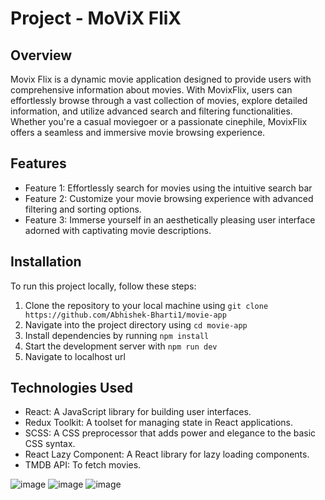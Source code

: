 # Project - MoViX FliX

## Overview

Movix Flix is a dynamic movie application designed to provide users with comprehensive information about movies. With MovixFlix, users can effortlessly browse through a vast collection of movies, explore detailed information, and utilize advanced search and filtering functionalities. Whether you're a casual moviegoer or a passionate cinephile, MovixFlix offers a seamless and immersive movie browsing experience.

## Features

- Feature 1: Effortlessly search for movies using the intuitive search bar
- Feature 2: Customize your movie browsing experience with advanced filtering and sorting options.
- Feature 3: Immerse yourself in an aesthetically pleasing user interface adorned with captivating movie descriptions.

## Installation

To run this project locally, follow these steps:

1. Clone the repository to your local machine using `git clone https://github.com/Abhishek-Bharti1/movie-app`
2. Navigate into the project directory using `cd movie-app`
3. Install dependencies by running `npm install`
4. Start the development server with `npm run dev`
5. Navigate to localhost url

## Technologies Used

- React: A JavaScript library for building user interfaces.
- Redux Toolkit: A toolset for managing state in React applications.
- SCSS: A CSS preprocessor that adds power and elegance to the basic CSS syntax.
- React Lazy Component: A React library for lazy loading components.
- TMDB API: To fetch movies.

![image](https://github.com/Abhishek-Bharti1/movie-app/assets/97494868/9cc82128-4b49-4c54-b875-e5f769d6d1b6)
![image](https://github.com/Abhishek-Bharti1/movie-app/assets/97494868/d5794604-9f2c-4b17-9744-5ac211265f12)
![image](https://github.com/Abhishek-Bharti1/movie-app/assets/97494868/a1c659e5-1247-4faa-8075-b01778ed5d10)




